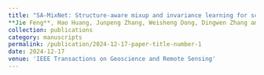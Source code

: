 ```yaml
---
title: "SA-MixNet: Structure-aware mixup and invariance learning for scribble-supervised road extraction in remote sensing images"
**Jie Feng**, Hao Huang, Junpeng Zhang, Weisheng Dong, Dingwen Zhang and Licheng Jiao
collection: publications
category: manuscripts
permalink: /publication/2024-12-17-paper-title-number-1
date: 2024-12-17
venue: 'IEEE Transactions on Geoscience and Remote Sensing'
---
```


